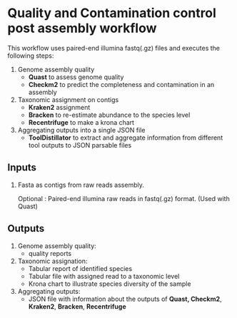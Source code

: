 # Quality and Contamination control post assembly workflow

This workflow uses paired-end illumina fastq(.gz) files and executes the following steps:

1. Genome assembly quality
   - **Quast** to assess genome quality
   - **Checkm2** to predict the completeness and contamination in an assembly
2. Taxonomic assignment on contigs
   - **Kraken2** assignment
   - **Bracken** to re-estimate abundance to the species level
   - **Recentrifuge** to make a krona chart
3. Aggregating outputs into a single JSON file
   - **ToolDistillator** to extract and aggregate information from different tool outputs to JSON parsable files

## Inputs

1. Fasta as contigs from raw reads assembly.

   Optional : Paired-end illumina raw reads in fastq(.gz) format. (Used with Quast)

## Outputs

1. Genome assembly quality:
   - quality reports
2. Taxonomic assignation:
   - Tabular report of identified species
   - Tabular file with assigned read to a taxonomic level
   - Krona chart to illustrate species diversity of the sample
3. Aggregating outputs:
   - JSON file with information about the outputs of **Quast, Checkm2**, **Kraken2**, **Bracken**, **Recentrifuge**
